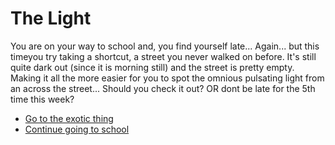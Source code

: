 # The Light 
You are on your way to school and, you find yourself late...  Again... but this timeyou try taking a shortcut, a street you never walked on before. It's still quite dark out (since it is morning still) and the street is pretty empty. Making it all the more easier for you to spot the omnious pulsating light from an across the street...
Should you check it out? 
OR dont be late for the 5th time this week? 
* [Go to the exotic thing](discover.md)
* [Continue going to school](school.md)